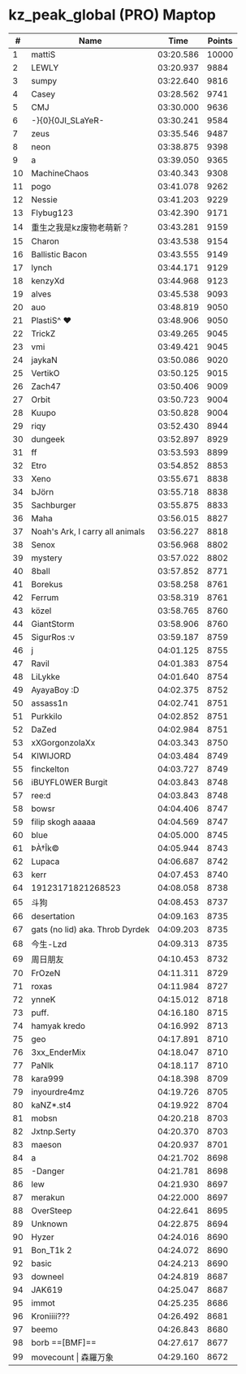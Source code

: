 # kz_peak_global (PRO) Maptop

|  # | Name | Time | Points |
|-------------- | -------------- | -------------- | -------------- | 
| 1 | mattiS | 03:20.586 | 10000 | 
| 2 | LEWLY | 03:20.937 | 9884 | 
| 3 | sumpy | 03:22.640 | 9816 | 
| 4 | Casey | 03:28.562 | 9741 | 
| 5 | CMJ | 03:30.000 | 9636 | 
| 6 | -}{0}{0JI_SLaYeR- | 03:30.241 | 9584 | 
| 7 | zeus | 03:35.546 | 9487 | 
| 8 | neon | 03:38.875 | 9398 | 
| 9 | a | 03:39.050 | 9365 | 
| 10 | MachineChaos | 03:40.343 | 9308 | 
| 11 | pogo | 03:41.078 | 9262 | 
| 12 | Nessie | 03:41.203 | 9229 | 
| 13 | Flybug123 | 03:42.390 | 9171 | 
| 14 | 重生之我是kz废物老萌新？ | 03:43.281 | 9159 | 
| 15 | Charon | 03:43.538 | 9154 | 
| 16 | Ballistic Bacon | 03:43.555 | 9149 | 
| 17 | lynch | 03:44.171 | 9129 | 
| 18 | kenzyXd | 03:44.968 | 9123 | 
| 19 | alves | 03:45.538 | 9093 | 
| 20 | auo | 03:48.819 | 9050 | 
| 21 | PlastiS^ ♥ | 03:48.906 | 9050 | 
| 22 | TrickZ | 03:49.265 | 9045 | 
| 23 | vmi | 03:49.421 | 9045 | 
| 24 | jaykaN | 03:50.086 | 9020 | 
| 25 | VertikO | 03:50.125 | 9015 | 
| 26 | Zach47 | 03:50.406 | 9009 | 
| 27 | Orbit | 03:50.723 | 9004 | 
| 28 | Kuupo | 03:50.828 | 9004 | 
| 29 | riqy | 03:52.430 | 8944 | 
| 30 | dungeek | 03:52.897 | 8929 | 
| 31 | ff | 03:53.593 | 8899 | 
| 32 | Etro | 03:54.852 | 8853 | 
| 33 | Xeno | 03:55.671 | 8838 | 
| 34 | bJörn | 03:55.718 | 8838 | 
| 35 | Sachburger | 03:55.875 | 8833 | 
| 36 | Maha | 03:56.015 | 8827 | 
| 37 | Noah's Ark, I carry all animals | 03:56.227 | 8818 | 
| 38 | Senox | 03:56.968 | 8802 | 
| 39 | mystery | 03:57.022 | 8802 | 
| 40 | 8ball | 03:57.852 | 8771 | 
| 41 | Borekus | 03:58.258 | 8761 | 
| 42 | Ferrum | 03:58.319 | 8761 | 
| 43 | közel | 03:58.765 | 8760 | 
| 44 | GiantStorm | 03:58.906 | 8760 | 
| 45 | SigurRos :v | 03:59.187 | 8759 | 
| 46 | j | 04:01.125 | 8755 | 
| 47 | Ravil | 04:01.383 | 8754 | 
| 48 | LiLykke | 04:01.640 | 8754 | 
| 49 | AyayaBoy :D | 04:02.375 | 8752 | 
| 50 | assass1n | 04:02.741 | 8751 | 
| 51 | Purkkilo | 04:02.852 | 8751 | 
| 52 | DaZed | 04:02.984 | 8751 | 
| 53 | xXGorgonzolaXx | 04:03.343 | 8750 | 
| 54 | KIWIJORD | 04:03.484 | 8749 | 
| 55 | finckelton | 04:03.727 | 8749 | 
| 56 | iBUYFL0WER Burgit | 04:03.843 | 8748 | 
| 57 | ree:d | 04:03.843 | 8748 | 
| 58 | bowsr | 04:04.406 | 8747 | 
| 59 | filip skogh aaaaa | 04:04.569 | 8747 | 
| 60 | blue | 04:05.000 | 8745 | 
| 61 | ÞÀ†Îk© | 04:05.944 | 8743 | 
| 62 | Lupaca | 04:06.687 | 8742 | 
| 63 | kerr | 04:07.453 | 8740 | 
| 64 | 19123171821268523 | 04:08.058 | 8738 | 
| 65 | 斗狗 | 04:08.453 | 8737 | 
| 66 | desertation | 04:09.163 | 8735 | 
| 67 | gats (no lid) aka. Throb Dyrdek | 04:09.203 | 8735 | 
| 68 | 今生-Lzd | 04:09.313 | 8735 | 
| 69 | 周日朋友 | 04:10.453 | 8732 | 
| 70 | FrOzeN | 04:11.311 | 8729 | 
| 71 | roxas | 04:11.984 | 8727 | 
| 72 | ynneK | 04:15.012 | 8718 | 
| 73 | puff. | 04:16.180 | 8715 | 
| 74 | hamyak kredo | 04:16.992 | 8713 | 
| 75 | geo | 04:17.891 | 8710 | 
| 76 | 3xx_EnderMix | 04:18.047 | 8710 | 
| 77 | PaNlk | 04:18.117 | 8710 | 
| 78 | kara999 | 04:18.398 | 8709 | 
| 79 | inyourdre4mz | 04:19.726 | 8705 | 
| 80 | kaNZ*.st4 | 04:19.922 | 8704 | 
| 81 | mobsn | 04:20.218 | 8703 | 
| 82 | Jxtnp.Serty | 04:20.370 | 8703 | 
| 83 | maeson | 04:20.937 | 8701 | 
| 84 | a | 04:21.702 | 8698 | 
| 85 | -Danger | 04:21.781 | 8698 | 
| 86 | lew | 04:21.930 | 8697 | 
| 87 | merakun | 04:22.000 | 8697 | 
| 88 | OverSteep | 04:22.641 | 8695 | 
| 89 | Unknown | 04:22.875 | 8694 | 
| 90 | Hyzer | 04:24.016 | 8690 | 
| 91 | Bon_T1k 2 | 04:24.072 | 8690 | 
| 92 | basic | 04:24.213 | 8690 | 
| 93 | downeel | 04:24.819 | 8687 | 
| 94 | JAK619 | 04:25.047 | 8687 | 
| 95 | immot | 04:25.235 | 8686 | 
| 96 | Kroniiii??? | 04:26.492 | 8681 | 
| 97 | beemo | 04:26.843 | 8680 | 
| 98 | borb ==[BMF]== | 04:27.617 | 8677 | 
| 99 | movecount \| 森羅万象 | 04:29.160 | 8672 | 

